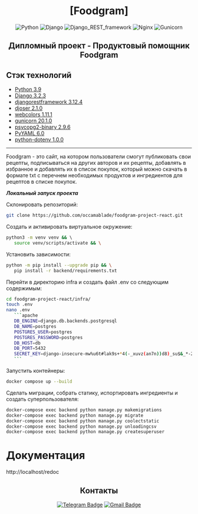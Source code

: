  <div align=center>

# [Foodgram]


![Python](https://img.shields.io/badge/Python-3.9.10-blue)
![Django](https://img.shields.io/badge/Django-3.2.16-blue)
![Django_REST_framework](https://img.shields.io/badge/Django_REST_framework-3.12.4-blue)
![Nginx](https://img.shields.io/badge/Nginx-1.18.0-blue)
![Gunicorn](https://img.shields.io/badge/Gunicorn-20.1.0-blue)
## Дипломный проект - Продуктовый помощник Foodgram

</div>

## **Стэк технологий**

* [Python 3.9](https://www.python.org/downloads/)
* [Django 3.2.3](https://www.djangoproject.com/download/)
* [djangorestframework 3.12.4](https://pypi.org/project/djangorestframework/#files)
* [djoser 2.1.0](https://pypi.org/project/djoser/#files)
* [webcolors 1.11.1](https://pypi.org/project/webcolors/1.11.1/)
* [gunicorn 20.1.0](https://pypi.org/project/gunicorn/20.1.0/)
* [psycopg2-binary 2.9.6](https://pypi.org/project/psycopg2-binary/#files)
* [PyYAML 6.0](https://pypi.org/project/PyYAML/)
* [python-dotenv 1.0.0](https://pypi.org/project/python-dotenv/)

---

 Foodgram - это сайт, на котором пользователи смогут публиковать свои рецепты, подписываться на других авторов и их рецепты,
 добавлять в избранное и добавлять их в список покупок, который можно скачать в формате txt с перечнем необходимых продуктов и 
 ингредиентов для рецептов в списке покупок.
 
 ***Локальный запуск проекта***

Склонировать репозиторий:
 ```bash
git clone https://github.com/occamablade/foodgram-project-react.git
 ```
Создать и активировать виртуальное окружение:
 ```bash
python3 -m venv venv && \ 
    source venv/scripts/activate && \
 ```
Установить зависимости:
 ```bash
python -m pip install --upgrade pip && \
    pip install -r backend/requirements.txt
 ```
Перейти в директорию infra и создать файл .env со следующим содержимым:
 ```bash
cd foodgram-project-react/infra/
touch .env
nano .env
    ```apache
    DB_ENGINE=django.db.backends.postgresql
    DB_NAME=postgres
    POSTGRES_USER=postgres
    POSTGRES_PASSWORD=postgres
    DB_HOST=db
    DB_PORT=5432
    SECRET_KEY=django-insecure-mw%u6t#lak9s+*4(-_xuvz(an7n))d8)_su$&_*-2r^7s_$4dy
    ```
 ```
Запустить контейнеры:
```bash
docker compose up --build
```
Сделать миграции, собрать статику, испортировать ингредиенты и создать суперпользователя:
```bash
docker-compose exec backend python manage.py makemigrations
docker-compose exec backend python manage.py migrate
docker-compose exec backend python manage.py coolectstatic
docker-compose exec backend python manage.py unloadingcsv
docker-compose exec backend python manage.py createsuperuser
```
# Документация
http://localhost/redoc

<div align=center>

## Контакты

[![Telegram Badge](https://img.shields.io/badge/-vanyshqa-blue?style=social&logo=telegram&link=https://t.me/vanyshqa)](https://t.me/vanyshqa) [![Gmail Badge](https://img.shields.io/badge/-bezborodnikov18@gmail.com-c14438?style=flat&logo=Gmail&logoColor=white&link=mailto:bezborodnikov18@gmail.com)](mailto:bezborodnikov18@gmail.com)

</div>